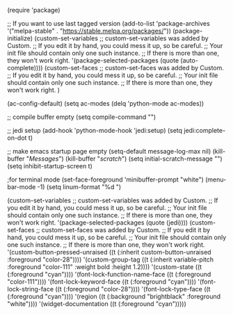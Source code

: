 (require 'package)

;; If you want to use last tagged version
(add-to-list 'package-archives '("melpa-stable" . "https://stable.melpa.org/packages/"))
(package-initialize)
(custom-set-variables
 ;; custom-set-variables was added by Custom.
 ;; If you edit it by hand, you could mess it up, so be careful.
 ;; Your init file should contain only one such instance.
 ;; If there is more than one, they won't work right.
 '(package-selected-packages (quote (auto-complete))))
(custom-set-faces
 ;; custom-set-faces was added by Custom.
 ;; If you edit it by hand, you could mess it up, so be careful.
 ;; Your init file should contain only one such instance.
 ;; If there is more than one, they won't work right.
 )

(ac-config-default)
(setq ac-modes (delq 'python-mode ac-modes))

;; compile buffer empty
(setq compile-command "")

;; jedi setup
(add-hook 'python-mode-hook 'jedi:setup)
(setq jedi:complete-on-dot t)

;; make emacs startup page empty
(setq-default message-log-max nil)
(kill-buffer "*Messages*")
(kill-buffer "*scratch*")
(setq initial-scratch-message "")
(setq inhibit-startup-screen t)

;for terminal mode
(set-face-foreground 'minibuffer-prompt "white")
(menu-bar-mode -1) 
(setq linum-format "%d ")

(custom-set-variables
 ;; custom-set-variables was added by Custom.
 ;; If you edit it by hand, you could mess it up, so be careful.
 ;; Your init file should contain only one such instance.
 ;; If there is more than one, they won't work right.
 '(package-selected-packages (quote (jedi))))
(custom-set-faces
 ;; custom-set-faces was added by Custom.
 ;; If you edit it by hand, you could mess it up, so be careful.
 ;; Your init file should contain only one such instance.
 ;; If there is more than one, they won't work right.
 '(custom-button-pressed-unraised ((t (:inherit custom-button-unraised :foreground "color-28"))))
 '(custom-group-tag ((t (:inherit variable-pitch :foreground "color-111" :weight bold :height 1.2))))
 '(custom-state ((t (:foreground "cyan"))))
 '(font-lock-function-name-face ((t (:foreground "color-111"))))
 '(font-lock-keyword-face ((t (:foreground "cyan"))))
 '(font-lock-string-face ((t (:foreground "color-28"))))
 '(font-lock-type-face ((t (:foreground "cyan"))))
 '(region ((t (:background "brightblack" :foreground "white"))))
 '(widget-documentation ((t (:foreground "cyan")))))
